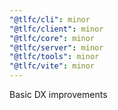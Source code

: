 ```yaml
---
"@tlfc/cli": minor
"@tlfc/client": minor
"@tlfc/core": minor
"@tlfc/server": minor
"@tlfc/tools": minor
"@tlfc/vite": minor
---
```


Basic DX improvements
